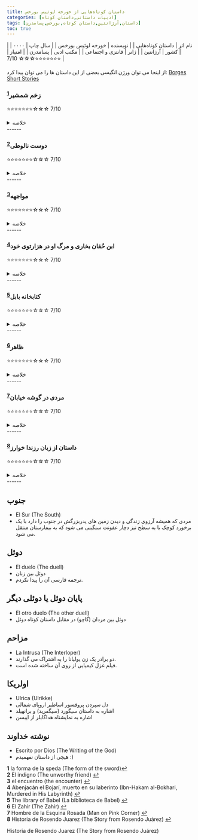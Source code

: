 ```yaml
---
title: داستان کوتاه‌هایی از خورخه لوئیس بورخس
categories: [ادبیات داستانی,داستان کوتاه]
tags: [داستان,آرژانتین,داستان کوتاه,بورخس,پسامدرن]
toc: true
---
```


| نام اثر | داستان کوتاه‌هایی |
| نویسنده | خورخه لوئیس بورخس |
| سال چاپ | ۰۰۰۰ |
| کشور | آرژانتین |
| ژانر | فانتزی و اجتماعی |
| مکتب ادبی | پسامدرن |
| امتیاز | ⭐⭐⭐⭐⭐⭐⭐☆☆☆ 7/10 |



از اینجا می توان ورژن انگیسی بعضی از این داستان ها را می توان پیدا کرد:
[Borges Short Stories](https://posthegemony.wordpress.com/wp-content/uploads/2013/02/borges_collected-fictions.pdf)



### زخم شمشیر<sup id="a1">[1](#f1)</sup>
⭐⭐⭐⭐⭐⭐⭐☆☆☆ 7/10
<details>
  <summary>خلاصه</summary>
-  عمل يک انسان چنان است که گويي همه انسان‌ها مرتکب آن شده‌اند.
- شوپنهاور حق داشت که گفت: من ديگرانم، هر انساني همه انسان‌هاست. به يک تعبير شکسپير همان وين‌سنت مون قابل تحقير است.
</details>
------

### دوست نالوطی<sup id="a2">[2](#f2)</sup>
⭐⭐⭐⭐⭐⭐⭐☆☆☆ 7/10
<details>
  <summary>خلاصه</summary>

</details>
------


### مواجهه<sup id="a3">[3](#f3)</sup>
⭐⭐⭐⭐⭐⭐⭐☆☆☆ 7/10
<details>
  <summary>خلاصه</summary>
Maneco Uriarte (مانکو اوریارته) and Duncan (دونکان)
</details>
------

### ابن حُقان بخاری و مرگ او در هزارتوی خود<sup id="a4">[4](#f4)</sup>
⭐⭐⭐⭐⭐⭐⭐☆☆☆ 7/10
<details>
  <summary>خلاصه</summary>
[داستان و توضیحات از زبان اورهان پاموک](https://www.newyorker.com/podcast/fiction/orhan-pamuk-reads-jorge-luis-borges)
</details>
------

### کتابخانه بابل<sup id="a5">[5](#f5)</sup>
⭐⭐⭐⭐⭐⭐⭐☆☆☆ 7/10
<details>
  <summary>خلاصه</summary>
</details>
------

### ظاهر<sup id="a6">[6](#f6)</sup>
⭐⭐⭐⭐⭐⭐⭐☆☆☆ 7/10
<details>
  <summary>خلاصه</summary>

ظاهر شخص یا شیئی است که قدرت ایجاد وسواس را در هر کس که آن را می بیند دارد، به طوری که فرد مبتلا کمتر و کمتر واقعیت و بیشتر و بیشتر ظاهر را ابتدا فقط در خواب و سپس در همه حال درک می کند.

در داستان، یک نسخه تخیلی از بورخس پس از پرداخت یک نوشیدنی به شکل سکه 20 سنت، ظاهر را در پول خود دریافت می کند. سپس بورخس درباره رشته فکری متمرکز بر سکه‌های معروف در طول تاریخ و افسانه‌ها به خواننده می‌گوید، و این واقعیت که یک سکه نماد اراده آزاد ما است، زیرا می‌توان آن را به هر چیزی تبدیل کرد. این افکار تب دار او را برای مدتی بیدار نگه می دارد. روز بعد، بورخس تصمیم می گیرد سکه را گم کند. او به محله‌ای دور در بوئنوس آیرس می‌رود، در حالی که با دقت از نگاه کردن به نام‌ها و اعداد خیابان‌ها اجتناب می‌کند و با پرداخت هزینه نوشیدنی دیگر در یک بار ناشناس، از شر ظاهر خلاص می‌شود.

نویسنده نمی تواند سکه را فراموش کند که به تدریج در آن وسواس بیشتری پیدا می کند. او سعی می‌کند به دنبال درمان باشد و پس از کمی تحقیق، کتابی را پیدا می‌کند که تاریخچه ظاهر را توضیح می‌دهد و قبلاً به صورت ببر، اسطرلاب، کف چاه و رگ ستون مرمری در آلجاما (کنیسه یا مسجد معینی در کوردوبا، اسپانیا) ظاهر شده است. طبق این افسانه، همه چیز روی زمین میل به ظاهر بودن را دارد، اما «خداوند متعال اجازه نمی دهد که در آن واحد بیش از یک چیز باشد، زیرا یک نفر به تنهایی می تواند بسیاری را اغوا کند».

بورخس به ما می گوید که به زودی قادر به درک واقعیت بیرونی نخواهد بود و باید لباس پوشیده و تغذیه شود. اما بعد فکر می کند که این سرنوشت او را نگران نمی کند، زیرا او از آن غافل خواهد بود. در فلسفه ایده آلیستی، «زندگی کردن و رویاپردازی مترادف هستند» و او به سادگی «از رویایی بسیار پیچیده به رویایی بسیار ساده» می گذرد. او در آمیخته ای از ناامیدی و استعفا با خود می اندیشد:

 دیگران در خواب خواهند دید که من دیوانه هستم و من ظاهر ظاهر را در خواب خواهم دید. وقتی همه مردم روی زمین شب و روز به ظاهر فکر می کنند، کدام یک رویا و کدام یک واقعیت است، زمین یا ظاهر؟

</details>
------

### مردی در گوشه خیابان<sup id="a7">[7](#f7)</sup>
⭐⭐⭐⭐⭐⭐⭐☆☆☆ 7/10
<details>
  <summary>خلاصه</summary>

</details>
------

### داستان از زبان رزندا خوارز<sup id="a8">[8](#f8)</sup>
⭐⭐⭐⭐⭐⭐⭐☆☆☆ 7/10
<details>
  <summary>خلاصه</summary>
- داستان کوتاه دیگرش "مردی در گوشه خیابان" از زبان یکی دیگر از شخصیت ها گفته می شود.
Nabo: The Black Man
Who Made the Angels Wait
</details>
------


## جنوب
- El Sur (The South)
- مردی که همیشه آرزوی زندگی و دیدن زمین های پدربزرگش در جنوب را دارد با یک برخورد کوچک با یه سطح تیز دچار عفونت سنگینی می شود که به بیمارستان منتقل می شود. 

## دوئل
- El duelo (The duell)
- دوئل بین زنان
- ترجمه فارسی آن را پیدا نکردم.

## پایان دوئل یا دوئلی دیگر
- El otro duelo (The other duell)
- دوئل بین مردان (گاچو) در مقابل داستان کوتاه دوئل

## مزاحم
- La Intrusa (The Interloper)
- دو برادر یک زن یولیانا را به اشتراک می گذارند.
- فیلم غزل کیمیایی از روی آن ساخته شده است.

## اولریکا 
- Ulrica (Ulrikke)
- دل سپردن پروفسور اساطیر اروپای شمالی
- اشاره به داستان سیگورد (سیگفرید) و برانهیلد
- اشاره به نمایشناه هداگابلر از ایبسن

## نوشته خداوند
- Escrito por Dios (The Writing of the God)
- هیچی از داستان نفهمیدم :)



<b id="f1">1</b> <span class="footnote">la forma de la speda (The form of the sword)</span>[↩](#a1)
<br><b id="f2">2</b> <span class="footnote">El indigno (The unworthy friend)</span> [↩](#a2)
<br><b id="f3">3</b> <span class="footnote">el encuentro (the encounter)</span> [↩](#a3)
<br><b id="f4">4</b> <span class="footnote">Abenjacán el Bojarí, muerto en su laberinto (Ibn-Hakam al-Bokhari, Murdered in His Labyrinth)</span> [↩](#a4)
<br><b id="f5">5</b> <span class="footnote">The library of Babel (La biblioteca de Babel)</span> [↩](#a5)
<br><b id="f6">6</b> <span class="footnote">El Zahir (The Zahir)</span> [↩](#a6)
<br><b id="f7">7</b> <span class="footnote">Hombre de la Esquina Rosada (Man on Pink Corner)</span> [↩](#a7)
<br><b id="f8">8</b> <span class="footnote">Historia de Rosendo Juarez (The Story from Rosendo Juárez)</span> [↩](#a8)

Historia de Rosendo Juarez (The Story from Rosendo Juárez)